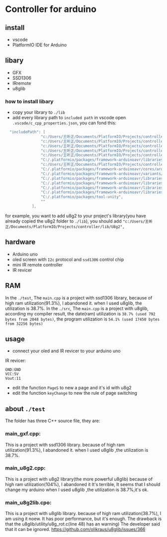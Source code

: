 # Controller for arduino
## install
- vscode
- PlatformIO IDE for Arduino
## libary
- GFX
- SSD1306
- IRremote
- u8glib
### how to install libary
- copy your library to `./lib`
- add every library path to `included path` in vscode
open `.vscode/c_cpp_properties.json`, you can fond this:
```c
  "includePath": [
                "c:/Users/王听正/Documents/PlatformIO/Projects/controller/include",
                "c:/Users/王听正/Documents/PlatformIO/Projects/controller/src",
                "c:/Users/王听正/Documents/PlatformIO/Projects/controller/lib/Arduino-IRremote-master",
                "c:/Users/王听正/Documents/PlatformIO/Projects/controller/lib/Adafruit_SSD1306",
                "c:/Users/王听正/Documents/PlatformIO/Projects/controller/lib/U8g2",
                "C:/.platformio/packages/framework-arduinoavr/libraries/__cores__/arduino/Wire/src",
                "c:/Users/王听正/Documents/PlatformIO/Projects/controller/lib/Adafruit_GFX",
                "C:/.platformio/packages/framework-arduinoavr/cores/arduino",
                "C:/.platformio/packages/framework-arduinoavr/variants/standard",
                "C:/.platformio/packages/framework-arduinoavr/libraries/__cores__/arduino/EEPROM/src",
                "C:/.platformio/packages/framework-arduinoavr/libraries/__cores__/arduino/HID/src",
                "C:/.platformio/packages/framework-arduinoavr/libraries/__cores__/arduino/SPI/src",
                "C:/.platformio/packages/framework-arduinoavr/libraries/__cores__/arduino/SoftwareSerial/src",
                "C:/.platformio/packages/tool-unity",
                ""
            ],
```
for example, you want to add u8g2 to your project's library(you have already copied the u8g2 folder to `./lib`), you should add `"c:/Users/王听正/Documents/PlatformIO/Projects/controller/lib/U8g2",`
## hardware
- Arduino uno
- oled screen with `I2c` protocol and `ssd1306` control chip
- mini IR remote controller
- IR revicer
## RAM
In the `./test`, The `main.cpp` is a project with ssd1306 library, because of high ram utilization(91.3%), I abandoned it. when I used u8glib, the utilization is 38.7%. In the `./src`, The `main.cpp` is a project with u8glib, according my compiler result, the date(ram) utilization is `38.7% (used 792 bytes from 2048 bytes)`, the program utilization is `54.1% (used 17450 bytes from 32256 bytes)`
## usage
- connect your oled and IR revicer to your arduino uno

IR revicer:
```
GND:GND
VCC:5V
Vout:11
```
- edit the function `PageS` to new a page and it's id with u8g2
- edit the function `keyChange` to new the rule of page switching
## about `./test`
The folder has three C++ source file, they are:
### main_gxf.cpp:
This is a project with ssd1306 library.
because of high ram utilization(91.3%), I abandoned it.
when I used u8glib ,the utilization is 38.7%.
### main_u8g2.cpp:
This is a project with u8g2 library(the more powerful u8glib)
because of high ram utilization(104%), I abandoned it
It's terrible, It seems that I should change my arduino
when I used u8glib ,the utilization is 38.7%,it's ok.
### main_u8g2lib.cpo:
This is a project with u8glib library.
because of high ram utilization(38.7%), I am using it noew.
It has poor performance, but it's enough.
The drawback is that the u8glib/utility/u8g_rot.c(line 48) has an warning)
The developer said that it can be ignored.
https://github.com/olikraus/u8glib/issues/366

